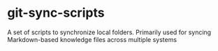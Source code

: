 # git-sync-scripts
A set of scripts to synchronize local folders. Primarily used for syncing Markdown-based knowledge files across multiple systems
